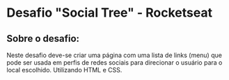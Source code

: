 # Desafio "Social Tree" - Rocketseat

## Sobre o desafio:

 Neste desafio deve-se criar uma página com uma lista de links (menu) que pode ser usada em perfis de redes sociais para direcionar o usuário para o local escolhido. Utilizando HTML e CSS.